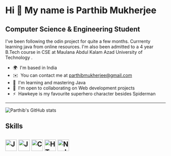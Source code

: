 Hi 👋 My name is Parthib Mukherjee
==================================

Computer Science & Engineering Student
--------------------------------------

I've been following the odin project for quite a few months. Currrenty learning java from online resources. I'm also been admitted to a 4 year B.Tech course in CSE at Maulana Abdul Kalam Azad University of Technology .

*   🌍  I'm based in India
*   ✉️  You can contact me at [parthibmukherjee@gmail.com](mailto:parthibmukherjee@gmail.com)
*   🧠  I'm learning and mastering Java
*   🤝  I'm open to collaborating on Web development projects
*   ⚡  Hawkeye is my favourite superhero character besides Spiderman

<hr />

![Parthib's GitHub stats](https://github-readme-stats.vercel.app/api?username=hawkaii&show_icons=true&theme=dark)

<h2>Skills<h2>
<p align="left">
<a href="https://www.oracle.com/java/" target="_blank" rel="noreferrer"><img src="https://raw.githubusercontent.com/danielcranney/readme-generator/main/public/icons/skills/java-colored.svg" width="36" height="36" alt="Java" /></a>
<a href="https://developer.mozilla.org/en-US/docs/Web/JavaScript" target="_blank" rel="noreferrer"><img src="https://raw.githubusercontent.com/danielcranney/readme-generator/main/public/icons/skills/javascript-colored.svg" width="36" height="36" alt="JavaScript" /></a>
<a href="https://docs.microsoft.com/en-us/cpp/?view=msvc-170" target="_blank" rel="noreferrer"><img src="https://raw.githubusercontent.com/danielcranney/readme-generator/main/public/icons/skills/cplusplus-colored.svg" width="36" height="36" alt="C++" /></a>
<a href="https://developer.mozilla.org/en-US/docs/Glossary/HTML5" target="_blank" rel="noreferrer"><img src="https://raw.githubusercontent.com/danielcranney/readme-generator/main/public/icons/skills/html5-colored.svg" width="36" height="36" alt="HTML5" /></a>
<a href="https://nodejs.org/en/" target="_blank" rel="noreferrer"><img src="https://raw.githubusercontent.com/danielcranney/readme-generator/main/public/icons/skills/nodejs-colored.svg" width="36" height="36" alt="NodeJS" /></a>
</p>
                    
                  
